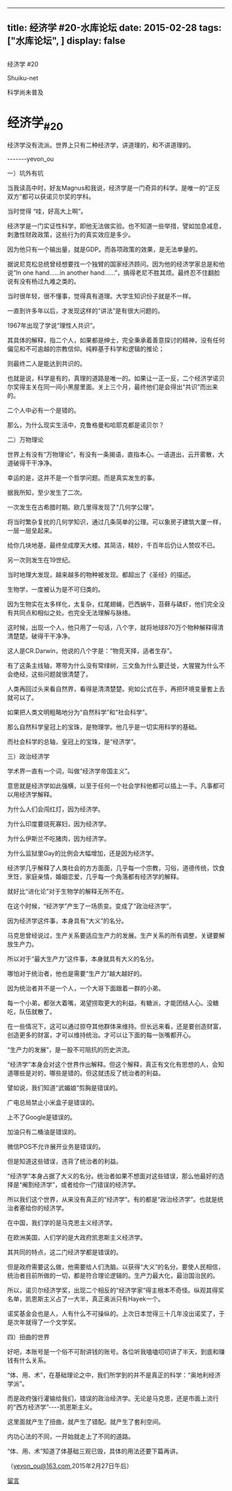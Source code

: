 
---
title:  经济学 #20-水库论坛
date: 2015-02-28
tags: ["水库论坛", ]
display: false
---


## 



经济学 #20




Shuiku-net




科学尚未普及


# 经济学<sub>#20</sub>

 

经济学没有流派。世界上只有二种经济学，讲道理的，和不讲道理的。

-------yevon_ou

 

 

一）坑外有坑

 

当我读高中时，好友Magnus和我说，经济学是一门奇异的科学。是唯一的“正反双方”都可以获诺贝尔奖的学科。

当时觉得 “哇，好高大上啊”。

 

经济学是一门实证性科学，即他无法做实验。也不知道一些举措，譬如加息减息，刺激性财政政策，这些行为的真实效应是多少。

因为他只有一个输出量，就是GDP。而各项政策的效果，是无法单量的。

据说尼克松总统曾经想要找一个独臂的国家经济顾问。因为他的经济学家总是和他说“In one hand……in another hand……”，搞得老尼不胜其烦。最终忍不住翻脸说有没有杨过九难之类的。

 

 

当时很年轻，很不懂事，觉得真有道理。大学生知识份子就是不一样。

一直到许多年以后，才发现这样的“讲法”是有很大问题的。

 

1967年出现了学说“理性人共识”。

其具体的解释，指二个人，如果都是绅士，完全秉承着善意探讨的精神，没有任何偏见和不可逾越的宗教信仰。纯粹基于科学和逻辑的推论；

则最终二人是能达到共识的。

 

也就是说，科学是有的，真理的道路是唯一的。如果让一正一反，二个经济学诺贝尔奖得主关在同一间小黑屋里面。关上三个月，最终他们是会得出“共识”而出来的。

二个人中必有一个是错的。

 

那么，为什么现实生活中，克鲁格曼和哈耶克都是诺贝尔？

 

 

二）万物理论

 

世界上有没有“万物理论”，有没有一条揭语，直指本心。一语道出，云开雾散，大道破得干干净净。

 

幸运的是，这并不是一个哲学问题。而是真实发生的事。

据我所知，至少发生了二次。

 

一次发生在古希腊时期。欧几里得发现了“几何学公理”。

将当时繁杂复扰的几何学知识，通过几条简单的公理。可以象房子建筑大厦一样，一层一层垒起来。

给你几块地基，最终垒成摩天大楼。其简洁，精妙，千百年后仍让人赞叹不已。

 

 

另一次则发生在19世纪。

当时地理大发现，越来越多的物种被发现。都超出了《圣经》的描述。

生物学，一度被认为是不可归类的。

因为生物实在太多样化，太复杂，红尾翅蝇，巴西蜗牛，苔藓与磷虾，他们完全没有共同点和相似之处。也完全无法理解与脉络。

 

这时候，出现一个人，他只用了一句话，八个字，就将地球870万个物种解释得清清楚楚。破得干干净净。

这人是CR.Darwin，他说的八个字是：“物竞天择，适者生存”。

 

 

有了这条主线轴，寒带为什么没有常绿树，三文鱼为什么要迁徙，大猩猩为什么不会绝经，这些问题就很清楚了。

人类再回过头来看自然界，看得是清清楚楚。宛如公式在手，再把环境变量套上去就可以了。

 

 

如果把人类文明粗略地分为“自然科学”和“社会科学”。

那么自然科学皇冠上的宝珠，是物理学。他几乎是一切实用科学的基础。

而社会科学的总轴，皇冠上的宝珠，是“经济学”。

 

 

三）政治经济学

 

学术界一直有一个词，叫做“经济学帝国主义”。

意思就是经济学如此强横，以至于任何一个社会学科他都可以插上一手。凡事都可以用经济学解释。

 

为什么人们会闯红灯，因为经济学。

为什么印度要烧死寡妇，因为经济学。

为什么伊斯兰不吃猪肉，因为经济学。

为什么监狱里Gay的比例会大幅增加，还是因为经济学。

 

经济学几乎解释了人类社会的方方面面，几乎每一个宗教，习俗，道德传统，饮食烹饪，家庭亲情，婚姻恋爱，几乎每一个角落都有经济学的解释。

就好比“进化论”对于生物学的解释无所不在。

 

 

在这个时候，“经济学”产生了一场质变。变成了“政治经济学”。

 

 

因为经济学这件事，本身具有“大义”的名分。

马克思曾经说过，生产关系要适应生产力的发展。生产关系的所有调整，关键要解放生产力。

所以对于“最大生产力”这件事，本身就具有大义的名分。

 

哪怕对于统治者，他也是需要“生产力”越大越好的。

因为统治者并不是一个人，一个大哥下面跟着一群的小弟。

每一个小弟，都张大着嘴，渴望捞取更大的利益。有糖派，才能团结人心。没糖吃，队伍就散了。

 

在一些情况下，这可以通过掠夺其他群体来维持。但长远来看，还是要创造财富，创造更多的财富，才可以维持统治。才可以让下面的每一张嘴都开心。

“生产力的发展”，是一股不可阻抗的历史洪流。

 

 

“经济学”本身会对这个世界作出解释。但这个解释，真正有文化有思想的人，会知道哪些是对的，哪些是错的。但这就违反了统治者的利益。

譬如说，我们知道“武媚娘”剪胸是错误的。

广电总局禁止小米盒子是错误的。

上不了Google是错误的。

加油只有二桶油是错误的。

微信POS不允许展开业务是错误的。

 

但是知道这些错误，违背了统治者的利益。

“经济学”本身占据了大义的名分。统治者如果不想面对这些错误，那么他最好的选择是“阉割经济学”，或者给你一门错误的经济学。

 

所以我们这个世界，从来没有真正的“经济学”。有的都是“政治经济学”。也就是统治者塞给你的经济学。

在中国，我们学的是马克思主义经济学。

在欧洲美国，人们学的是大政府凯恩斯主义经济学。

 

 

其共同的特点，这二门经济学都是错误的。

但是政府需要这么做，他需要给人们洗脑。以获得“大义”的名分。要使人民相信，统治者目前所做的一切，都是符合理论逻辑的。生产力最大化，最治国治民的。

 

 

所以，诺贝尔经济学奖，出现二个相反的“经济学家”得主根本不奇怪。纵观其得奖名单，凯恩斯主义占了一大半，真正奥派只有Hayek一个。

诺奖基金会也是人，人有什么不可操纵的。上次日本觉得三十几年没出诺奖了，于是次年就得了一个文学奖。

 

 

四）扭曲的世界

 

好吧，本账号是一个俗不可耐讲钱的账号。各位听我嗑嗑叨叨讲了半天，到底和赚钱有什么关系。

 

“体、用、术”，在基础理论之中，我们所学到的并不是真正的科学：“奥地利经济学派”。

而是政府强行灌输给我们，错误的政治经济学。无论是马克思，还是市面上流行的“西方经济学”----凯恩斯主义。

 

这里面就产生了扭曲，就产生了错配。就产生了套利空间。

内功心法的不同，一开始就走上了不同的道路。

 

 

“体、用、术”知道了体基础三观已毁，具体的用法还要下篇再讲。

 

 

 

（yevon_ou@163.com,2015年2月27日午后）

 











[留言](javascript:;)


